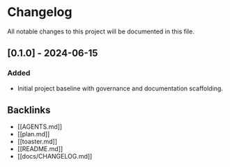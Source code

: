 # Changelog

All notable changes to this project will be documented in this file.

## [0.1.0] - 2024-06-15
### Added
- Initial project baseline with governance and documentation scaffolding.

## Backlinks
- [[AGENTS.md]]
- [[plan.md]]
- [[toaster.md]]
- [[README.md]]
- [[docs/CHANGELOG.md]]
